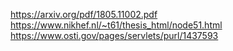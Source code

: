 https://arxiv.org/pdf/1805.11002.pdf
https://www.nikhef.nl/~t61/thesis_html/node51.html
https://www.osti.gov/pages/servlets/purl/1437593

